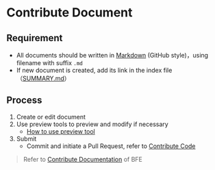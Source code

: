 # Contribute Document

## Requirement
- All documents should be written in [Markdown][markdown] (GitHub style)，using filename with suffix `.md`
- If new document is created, add its link in the index file（[SUMMARY.md](../SUMMARY.md)）
## Process

1. Create or edit document
2. Use preview tools to preview and modify if necessary
    - [How to use preview tool](https://www.bfe-networks.net/en_us/development/write_doc_guide/#_2)
3. Submit
    - Commit and initiate a Pull Request, refer to [Contribute Code](contribute-codes.md)

> Refer to [Contribute Documentation](https://www.bfe-networks.net/en_us/development/write_doc_guide/) of BFE

[markdown]: https://guides.github.com/features/mastering-markdown/

